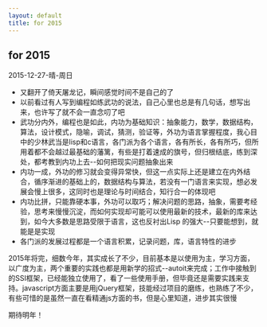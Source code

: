 ```yaml
---
layout: default
title: for 2015
---
```


## for 2015
2015-12-27-晴-周日

+ 又翻开了倚天屠龙记，瞬间感觉时间不是自己的了
+ 以前看过有人写到编程如练武功的说法，自己心里也总是有几句话，想写出来，也许写了就不会一直念叨了吧
+ 武功分内外，编程也是如此，内功为基础知识：抽象能力，数学，数据结构，算法，设计模式，隐喻，调试，猜测，验证等，外功为语言掌握程度，我心目中的少林武当是lisp和c语言，各门派为各个语言，各有所长，各有所巧，但所用着都不会越过最基础的藩篱，有些是打着速成的旗号，但归根结底，练到深处，都考教到内功上去--如何把现实问题抽象出来
+ 内功一成，外功的修习就会变得异常快，但这一点实际上还是建立在内外结合，循序渐进的基础上的，数据结构与算法，若没有一门语言来实现，想必发展会慢上很多，这同时也是理论与时间结合，知行合一的体现吧
+ 内功比拼，只能靠硬本事，外功可以取巧；解决问题的思路，抽象，需要考经验，思考来慢慢沉淀，而如何实现却可能可以使用最新的技术，最新的库来达到，如今大多数是思路受限于语言，这也反衬出Lisp 的强大--只要能想到，就能是是实现
+ 各门派的发展过程都是一个语言积累，记录问题，库，语言特性的进步


2015年将完，细数今年，其实成长了不少，目前基本是以使用为主，学习方面，以广度为主，两个重要的实践也都是用新学的招式--autoit来完成；工作中接触到的SSI框架，已经能独立使用了，看了一些使用手册，但毕竟还是需要实践来支持。javascript方面主要是用jQuery框架，技能经过项目的磨练，也熟练了不少，有些可惜的是虽然一直在看精通js方面的书，但是心里知道，进步其实很慢

期待明年！